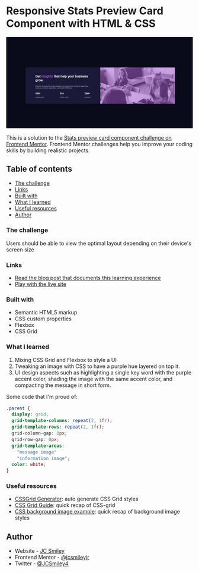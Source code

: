 # Responsive Stats Preview Card Component with HTML & CSS
![Preview Card Component's desktop screen shot](./images/preveiw-card-desktop.png)

This is a solution to the [Stats preview card component challenge on Frontend Mentor](https://www.frontendmentor.io/challenges/stats-preview-card-component-8JqbgoU62). Frontend Mentor challenges help you improve your coding skills by building realistic projects.

## Table of contents
- [The challenge](#the-challenge)
- [Links](#links)
- [Built with](#built-with)
- [What I learned](#what-i-learned)
- [Useful resources](#useful-resources)
- [Author](#author)

### The challenge

Users should be able to view the optimal layout depending on their device's screen size

### Links

- [Read the blog post that documents this learning experience](https://dev.to/jcsmileyjr/frontend-mentor-challenge-2-2m17)
- [Play with the live site](https://jcsmileyjr.github.io/stats-preview-card-component/)

### Built with

- Semantic HTML5 markup
- CSS custom properties
- Flexbox
- CSS Grid

### What I learned

1. Mixing CSS Grid and Flexbox to style a UI
2. Tweaking an image with CSS to have a purple hue layered on top it.
3. UI design aspects such as highlighting a single key word with the purple accent color, shading the image with the same accent color, and compacting the message in short form.

Some code that I'm proud of:

```css
.parent {
  display: grid;
  grid-template-columns: repeat(2, 1fr);
  grid-template-rows: repeat(2, 1fr);
  grid-column-gap: 0px;
  grid-row-gap: 0px;
  grid-template-areas:
    "message image"
    "information image";
  color: white;
}
```

### Useful resources

- [CSSGrid Generator](https://cssgrid-generator.netlify.app/): auto generate CSS Grid styles
- [CSS Grid Guide](https://css-tricks.com/snippets/css/complete-guide-grid/): quick recap of CSS-grid
- [CSS background image example](https://www.freecodecamp.org/news/css-background-image-with-html-example-code/): quick recap of background image styles

## Author

- Website - [JC Smiley](https://www.jcsmileyjr.com)
- Frontend Mentor - [@jcsmileyjr](https://www.frontendmentor.io/profile/jcsmileyjr)
- Twitter - [@JCSmiley4](https://twitter.com/JCSmiley4)
